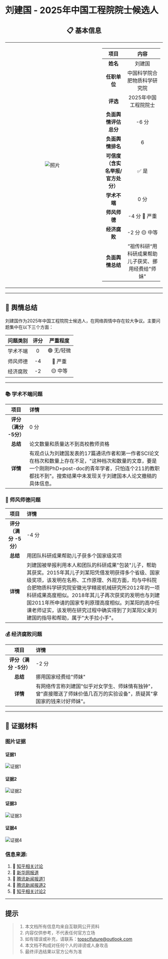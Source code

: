 # 刘建国 - 2025年中国工程院院士候选人

<div align="center">

## 📋 基本信息

<table>
<tr>
<td width="60%" align="center">

![照片](../images/6_gongcheng_liujianguo/6_ip.jpg)

</td>
<td width="40%">

|         **项目**          |           **内容**            |
|:-----------------------:|:---------------------------:|
|         **姓名**          |             刘建国             |
|        **任职单位**         |       中国科学院合肥物质科学研究院        |
|         **评选**          |        2025年中国工程院院士         |
|      **负面舆情评估总分**       |            -6 分             |
|       **负面舆情排名**        |              6              |
| **可信度<br>（含实名举报/官方处分）** |             ✅ 是             |
|        **学术不端**         |             0 分             |
|        **师风师德**         |         -4 分 🔴 严重          |
|        **经济腐败**         |         -2 分 🟡 中等          |
|       **负面舆情总结**        | ”祖传科研“用科研成果帮助儿子获奖、挪用经费给"师妹" |

</td>
</tr>
</table>
</div>

---

## 🔭 舆情总结

刘建国作为2025年中国工程院院士候选人，在网络舆情中存在较大争议。主要问题集中在以下三个方面：

| 问题类别 | 评分 | 严重程度 |
|:---:|:---:|:---:|
| 学术不端 | 0 | 🟢 无/轻微 |
| 师风师德 | -4 | 🔴 严重 |
| 经济腐败 | -2 | 🟡 中等 |

---

### 📚 学术不端问题

|       项目       | 详情                                       |
|:--------------:|:-----------------------------------------|
| **评分（满分 -5分）** | 0 分                                      |
|     **总结**     | 论文数量和质量达不到高校教师资格                     |
|     **详情**     | 有观点认为刘建国发表的17篇通讯作者和第一作者SCI论文在档次和数量上存在不足，"这种档次和数量的文章，要是一个刚刚PhD+post-doc的青年学者，只怕连个211的教职都找不到"。搜索结果中未发现关于刘建国本人论文撤稿的具体信息。 |



### 👥 师风师德问题


|       项目       | 详情                                       |
|:--------------:|:-----------------------------------------|
| **评分（满分 -5分）** | -4 分                                      |
|     **总结**     | 用团队科研成果帮助儿子获多个国家级奖项                     |
|     **详情**     | 刘建国被举报利用本人和团队的科研成果"包装"儿子，帮助其获奖。2015年其儿子刘某阳凭借发明获得多个省级、国家级奖项，该发明在名称、工作原理、外观方面，均与中科院合肥物质科学研究院安徽光学精密机械研究所2012年的一项科研成果高度相似。2018年其儿子再次获奖的发明也与刘建国2011年所申请的国家专利原理高度相似。刘某阳的高中任课老师证实，该发明在研究过程中确实得到了刘某阳父亲刘建国的指导和帮助，属于"大手拉小手"。 |



### 💰 经济腐败问题

|       项目       | 详情                                       |
|:--------------:|:-----------------------------------------|
| **评分（满分 -5分）** | -2 分                                      |
|     **总结**     | 挪用国家经费给"师妹"                     |
|     **详情**     | 有网络传言称刘建国"似乎对女学生、师妹情有独钟"，曾"直接赠送了师妹价值几百万的实验设备"，质疑其"拿国家的钱来讨好师妹"。 |


---

## 📎 证据材料

### 图片证据

#### 证据1 
![证据1](../images/6_gongcheng_liujianguo/6_p1.png)

#### 证据2
![证据2](../images/6_gongcheng_liujianguo/6_p2.png)

#### 证据3 
![证据3](../images/6_gongcheng_liujianguo/6_p3.png)

#### 证据4 
![证据4](../images/6_gongcheng_liujianguo/6_p4.png)


### 信息来源:

1. 🔗 [知乎相关讨论](https://www.zhihu.com/question/407548054)
2. 🔗 [新华网报道](http://www.news.cn/politics/2021-10/28/c_1128003677.htm)
3. 🔗 [腾讯新闻报道1](https://news.qq.com/rain/a/20211028A01OCQ00)
4. 🔗 [腾讯新闻报道2](https://news.qq.com/rain/a/20211027A0ASYS00)
5. 🔗 [知乎相关讨论2](https://www.zhihu.com/question/398129237)
 
---

## 提示

> 
> 1. 本文档所有信息均来自互联网公开资料
> 2. 内容仅供参考，不代表任何官方立场
> 3. 如有错误或补充，请联系：topscifuture@outlook.com
> 4. 本文档不构成对任何个人的诽谤或人身攻击
> 5. 最终评选结果以官方公布为准